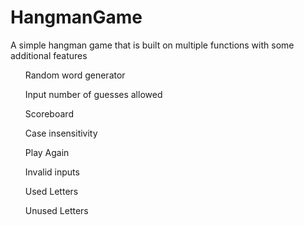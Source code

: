 # HangmanGame
<p> A simple hangman game that is built on multiple functions with some additional features</p>

<ul>Random word generator</ul>
<ul>Input number of guesses allowed</ul>
<ul>Scoreboard</ul>
<ul>Case insensitivity</ul>
<ul>Play Again</ul>
<ul>Invalid inputs</ul>
<ul>Used Letters</ul>
<ul>Unused Letters</ul>
